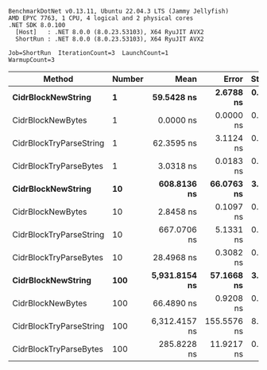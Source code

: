 ```

BenchmarkDotNet v0.13.11, Ubuntu 22.04.3 LTS (Jammy Jellyfish)
AMD EPYC 7763, 1 CPU, 4 logical and 2 physical cores
.NET SDK 8.0.100
  [Host]   : .NET 8.0.0 (8.0.23.53103), X64 RyuJIT AVX2
  ShortRun : .NET 8.0.0 (8.0.23.53103), X64 RyuJIT AVX2

Job=ShortRun  IterationCount=3  LaunchCount=1  
WarmupCount=3  

```
| Method                  | Number | Mean          | Error       | StdDev    | Min           | Max           | Allocated |
|------------------------ |------- |--------------:|------------:|----------:|--------------:|--------------:|----------:|
| **CidrBlockNewString**      | **1**      |    **59.5428 ns** |   **2.6788 ns** | **0.1468 ns** |    **59.4283 ns** |    **59.7083 ns** |         **-** |
| CidrBlockNewBytes       | 1      |     0.0000 ns |   0.0000 ns | 0.0000 ns |     0.0000 ns |     0.0000 ns |         - |
| CidrBlockTryParseString | 1      |    62.3595 ns |   3.1124 ns | 0.1706 ns |    62.2567 ns |    62.5564 ns |         - |
| CidrBlockTryParseBytes  | 1      |     3.0318 ns |   0.0183 ns | 0.0010 ns |     3.0311 ns |     3.0330 ns |         - |
| **CidrBlockNewString**      | **10**     |   **608.8136 ns** |  **66.0763 ns** | **3.6219 ns** |   **606.6472 ns** |   **612.9949 ns** |         **-** |
| CidrBlockNewBytes       | 10     |     2.8458 ns |   0.1097 ns | 0.0060 ns |     2.8407 ns |     2.8524 ns |         - |
| CidrBlockTryParseString | 10     |   667.0706 ns |   5.1331 ns | 0.2814 ns |   666.7468 ns |   667.2553 ns |         - |
| CidrBlockTryParseBytes  | 10     |    28.4968 ns |   0.3082 ns | 0.0169 ns |    28.4851 ns |    28.5162 ns |         - |
| **CidrBlockNewString**      | **100**    | **5,931.8154 ns** |  **57.1668 ns** | **3.1335 ns** | **5,928.7209 ns** | **5,934.9865 ns** |         **-** |
| CidrBlockNewBytes       | 100    |    66.4890 ns |   0.9208 ns | 0.0505 ns |    66.4485 ns |    66.5455 ns |         - |
| CidrBlockTryParseString | 100    | 6,312.4157 ns | 155.5576 ns | 8.5266 ns | 6,306.6248 ns | 6,322.2070 ns |         - |
| CidrBlockTryParseBytes  | 100    |   285.8228 ns |  11.9217 ns | 0.6535 ns |   285.3688 ns |   286.5718 ns |         - |
